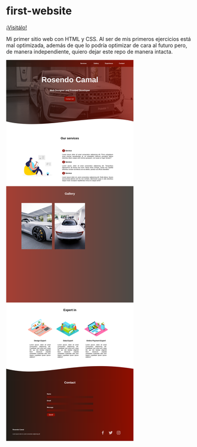 # first-website

[¡Visitálo!](https://rosendocamal.github.io/first-website)

Mi primer sitio web con HTML y CSS. Al ser de mis primeros ejercicios está mal optimizada, además de que lo podría optimizar de cara al futuro pero, de manera independiente, quiero dejar este repo de manera intacta.

![rosendo-camal](.rosendo-camal.png)
